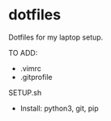 # dotfiles
Dotfiles for my laptop setup.

TO ADD:
 - .vimrc
 - .gitprofile

SETUP.sh
 - Install: python3, git, pip
